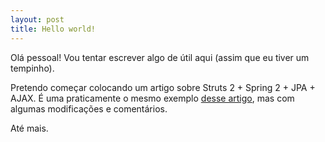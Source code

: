 ```yaml
--- 
layout: post
title: Hello world!
---
```

Olá pessoal! Vou tentar escrever algo de útil aqui (assim que eu tiver um tempinho).

Pretendo começar colocando um artigo sobre Struts 2 + Spring 2 + JPA + AJAX.
É uma praticamente o mesmo exemplo <a href="http://struts.apache.org/2.x/docs/struts-2-spring-2-jpa-ajax.html" title="Struts 2 + Spring 2 + JPA + AJAX" target="_blank">desse artigo</a>, mas com algumas modificações e comentários.

Até mais.
